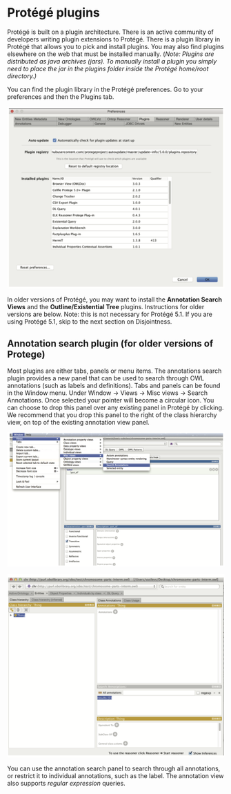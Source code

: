 # Protégé plugins

Protégé is built on a plugin architecture. There is an active community of developers writing plugin extensions to Protégé. There is a plugin library in Protégé that allows you to pick and install plugins. You may also find plugins elsewhere on the web that must be installed manually. (_Note: Plugins are distributed as java archives (jars). To manually install a plugin you simply need to place the jar in the plugins folder inside the Protégé home/root directory.)_

You can find the plugin library in the Protégé preferences.  Go to your preferences and then the Plugins tab.

![](./media/Figure39.png)


In older versions of Protégé, you may want to install the **Annotation Search Views** and the **Outline/Existential Tree** plugins. Instructions for older versions are below. Note: this is not necessary for Protégé 5.1. If you are using Protégé 5.1, skip to the next section on Disjointness.

## Annotation search plugin (for older versions of Protege)

Most plugins are either tabs, panels or menu items. The annotations search plugin provides a new panel that can be used to search through OWL annotations (such as labels and definitions).  Tabs and panels can be found in the Window menu. Under Window -> Views -> Misc views -> Search Annotations. Once selected your pointer will become a circular icon.  You can choose to drop this panel over any existing panel in Protégé by clicking. We recommend that you drop this panel to the right of the class hierarchy view, on top of the existing annotation view panel.

![](./media/Figure40.png)

![](./media/Figure41.png)


You can use the annotation search panel to search through all annotations, or restrict it to individual annotations, such as the label. The annotation view also supports _regular expression_ queries.

